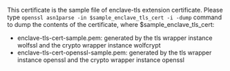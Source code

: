 This certificate is the sample file of enclave-tls extension certificate. Please type `openssl asn1parse -in $sample_enclave_tls_cert -i -dump` command to dump the contents of the certificate, where $sample_enclave_tls_cert:
- enclave-tls-cert-sample.pem: generated by the tls wrapper instance wolfssl and the crypto wrapper instance wolfcrypt
- enclave-tls-cert-openssl-sample.pem: generated by the tls wrapper instance openssl and the crypto wrapper instance openssl
